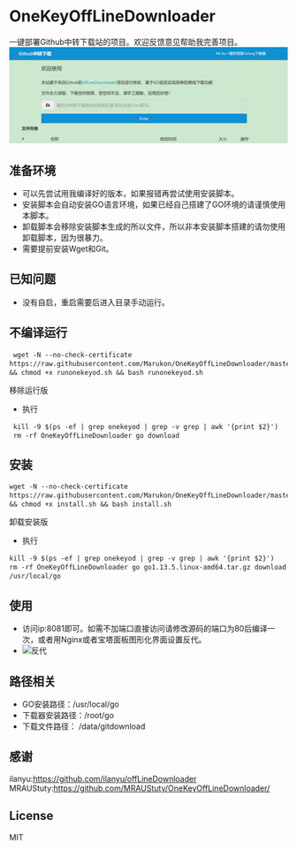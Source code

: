 # OneKeyOffLineDownloader
一键部署Github中转下载站的项目。欢迎反馈意见帮助我完善项目。
![首页](img/1.png)
## 准备环境
- 可以先尝试用我编译好的版本，如果报错再尝试使用安装脚本。
- 安装脚本会自动安装GO语言环境，如果已经自己搭建了GO环境的请谨慎使用本脚本。
- 卸载脚本会移除安装脚本生成的所以文件，所以非本安装脚本搭建的请勿使用卸载脚本，因为很暴力。
- 需要提前安装Wget和Git。
## 已知问题
- 没有自启，重启需要后进入目录手动运行。
## 不编译运行
```shell
 wget -N --no-check-certificate https://raw.githubusercontent.com/Marukon/OneKeyOffLineDownloader/master/runonekeyod.sh && chmod +x runonekeyod.sh && bash runonekeyod.sh
```
移除运行版
- 执行
```shell
 kill -9 $(ps -ef | grep onekeyod | grep -v grep | awk '{print $2}')
 rm -rf OneKeyOffLineDownloader go download
```
## 安装
```shell
wget -N --no-check-certificate https://raw.githubusercontent.com/Marukon/OneKeyOffLineDownloader/master/install.sh && chmod +x install.sh && bash install.sh
```
卸载安装版
- 执行
```shell
kill -9 $(ps -ef | grep onekeyod | grep -v grep | awk '{print $2}')
rm -rf OneKeyOffLineDownloader go go1.13.5.linux-amd64.tar.gz download /usr/local/go
```
## 使用
- 访问ip:8081即可。如需不加端口直接访问请修改源码的端口为80后编译一次，或者用Nginx或者宝塔面板图形化界面设置反代。
- ![反代](img/2.png)
## 路径相关
- GO安装路径：/usr/local/go
- 下载器安装路径：/root/go
- 下载文件路径： /data/gitdownload

## 感谢
ilanyu:https://github.com/ilanyu/offLineDownloader
MRAUStuty:https://github.com/MRAUStuty/OneKeyOffLineDownloader/

## License

MIT
